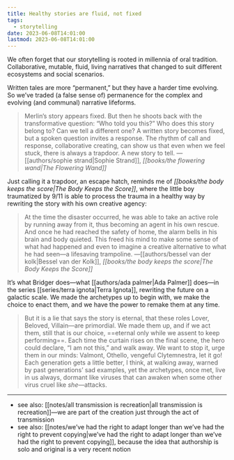 ```yaml
---
title: Healthy stories are fluid, not fixed
tags:
  - storytelling
date: 2023-06-08T14:01:00
lastmod: 2023-06-08T14:01:00
---
```

We often forget that our storytelling is rooted in millennia of oral tradition. Collaborative, mutable, fluid, living narratives that changed to suit different ecosystems and social scenarios. 

Written tales are more “permanent,” but they have a harder time evolving. So we’ve traded (a false sense of) permanence for the complex and evolving (and communal) narrative lifeforms.

> Merlin’s story appears fixed. But then he shoots back with the transformative question: “Who told you this?” Who does this story belong to? Can we tell a different one? A written story becomes fixed, but a spoken question invites a response. The rhythm of call and response, collaborative creating, can show us that even when we feel stuck, there is always a trapdoor. A new story to tell. —[[authors/sophie strand|Sophie Strand]], *[[books/the flowering wand|The Flowering Wand]]*

Just calling it a trapdoor, an escape hatch, reminds me of *[[books/the body keeps the score|The Body Keeps the Score]]*, where the little boy traumatized by 9/11 is able to process the trauma in a healthy way by rewriting the story with his own creative agency:

> At the time the disaster occurred, he was able to take an active role by running away from it, thus becoming an agent in his own rescue. And once he had reached the safety of home, the alarm bells in his brain and body quieted. This freed his mind to make some sense of what had happened and even to imagine a creative alternative to what he had seen—a lifesaving trampoline. —[[authors/bessel van der kolk|Bessel van der Kolk]], *[[books/the body keeps the score|The Body Keeps the Score]]*

It’s what Bridger does—what [[authors/ada palmer|Ada Palmer]] does—in the series [[series/terra ignota|Terra Ignota]], rewriting the future on a galactic scale. We made the archetypes up to begin with, we make the choice to enact them, and we have the power to remake them at any time.

> But it is a lie that says the story is eternal, that these roles Lover, Beloved, Villain—are primordial. We made them up, and if we act them, still that is our choice, ==eternal only while we assent to keep performing==. Each time the curtain rises on the final scene, the hero could declare, “I am not this,” and walk away. We want to stop it, urge them in our minds: Valmont, Othello, vengeful Clytemnestra, let it go! Each generation gets a little better, I think, at walking away, warned by past generations’ sad examples, yet the archetypes, once met, live in us always, dormant like viruses that can awaken when some other virus cruel like *she*—attacks. 

---
- see also: [[notes/all transmission is recreation|all transmission is recreation]]—we are part of the creation just through the act of transmission
- see also: [[notes/we’ve had the right to adapt longer than we’ve had the right to prevent copying|we’ve had the right to adapt longer than we’ve had the right to prevent copying]], because the idea that authorship is solo and original is a very recent notion